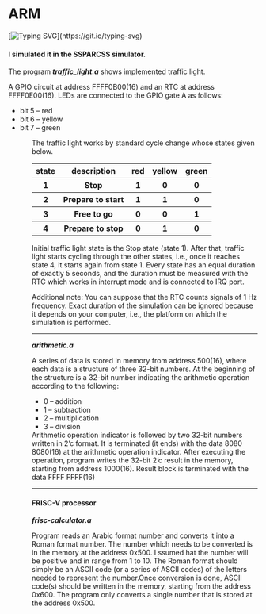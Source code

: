 # ARM
[![Typing SVG](https://readme-typing-svg.herokuapp.com?color=%2336BCF7&lines=Codes+of+Assembly+Language.)](https://git.io/typing-svg)
<h4>I simulated it in the SSPARCSS simulator. </h4>
 
The program <b><i>traffic_light.a</i></b> shows implemented traffic light.

A GPIO circuit at address FFFF0B00(16) and an RTC at address FFFF0E00(16). LEDs are connected to the GPIO gate A as follows:
<ul>
<li> bit 5 – red</li> 
<li> bit 6 – yellow</li> 
<li>  bit 7 – green</li> 
 <ul>
  
The traffic light works by standard cycle change whose states given below.

<table>
<tr>
<th>state</th>
<th> description</th>
<th>red</th>
<th>yellow</th>
<th>green</th>
</tr>
<tr>
<th>1</th>
<th> Stop</th>
<th>1</th>
<th>0</th>
<th>0</th>
</tr>
<tr>
<th>2</th>
<th>Prepare to start   </th>
<th>1</th>
<th>1</th>
<th>0</th>
</tr>
<tr>
<th>3</th>
<th>Free to go </th>
<th>0</th>
<th>0</th>
<th>1</th>
</tr>
 <tr>
<th>4</th>
<th>Prepare to stop </th>
<th>0</th>
<th>1</th>
<th>0</th>
</tr>
</table>


Initial traffic light state is the Stop state (state 1). After that, traffic light starts cycling through the other states, i.e., once it reaches state 4, it starts again from state 1. Every state has an equal duration of exactly 5 seconds, and the duration must be measured with the RTC which works in interrupt mode and is connected to IRQ port. 

Additional note: You can suppose that the RTC counts signals of 1 Hz frequency. Exact duration of the simulation can be ignored because it depends on your computer, i.e., the platform on which the simulation is performed.
 
 <hr>
  <b><i>arithmetic.a</i></b>
  
 A series of data is stored in memory from address 500(16), where each data is a structure of three 32-bit numbers. At the beginning of the structure is a 32-bit number indicating the arithmetic operation according to the following:
  <ul>
<li> 0 – addition</li>
<li> 1 – subtraction</li>
<li> 2 – multiplication</li>
<li> 3 – division</li>
  </ul>
Arithmetic operation indicator is followed by two 32-bit numbers written in 2’c format. It is terminated (it ends) with the data 8080 8080(16) at the arithmetic operation indicator. After executing the operation, program writes the 32-bit 2’c result in the memory, starting from address 1000(16). Result block is terminated with the data FFFF FFFF(16)
  
 <hr>
<h4> FRISC-V processor </h4>

<b><i>frisc-calculator.a</i></b>
  
Program  reads an Arabic format number and converts it into a Roman format number. The number which needs to be converted is in the memory at the address 0x500. I ssumed hat the number will be positive and in range from 1 to 10. The Roman format should simply be an ASCII code (or a series of ASCII codes) of the letters needed to represent the number.Once conversion is done, ASCII code(s) should be written in the memory, starting from the address 0x600. The program only converts a single number that is stored at the address 0x500.
 

